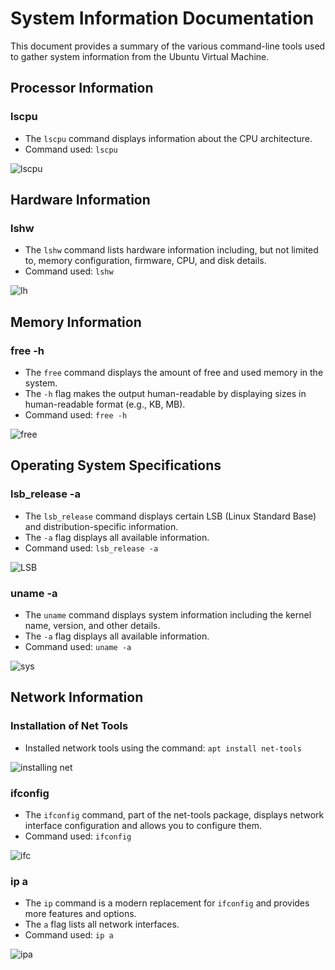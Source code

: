 # System Information Documentation

This document provides a summary of the various command-line tools used to gather system information from the Ubuntu Virtual Machine.

## Processor Information

### lscpu
- The `lscpu` command displays information about the CPU architecture.
- Command used: `lscpu`

![lscpu](https://github.com/AhmadTaha96/intro-course-labs/assets/91129320/08fcb1e7-fdd1-4d84-b30a-48027e941a49)


## Hardware Information

### lshw
- The `lshw` command lists hardware information including, but not limited to, memory configuration, firmware, CPU, and disk details.
- Command used: `lshw`

![lh](https://github.com/AhmadTaha96/intro-course-labs/assets/91129320/66ca6183-bc3e-4446-9f7d-f2b4ac02a437)


## Memory Information

### free -h
- The `free` command displays the amount of free and used memory in the system.
- The `-h` flag makes the output human-readable by displaying sizes in human-readable format (e.g., KB, MB).
- Command used: `free -h`

![free](https://github.com/AhmadTaha96/intro-course-labs/assets/91129320/04fa53a8-77b6-4a1e-9479-254e26a79a0f)


## Operating System Specifications

### lsb_release -a
- The `lsb_release` command displays certain LSB (Linux Standard Base) and distribution-specific information.
- The `-a` flag displays all available information.
- Command used: `lsb_release -a`

![LSB](https://github.com/AhmadTaha96/intro-course-labs/assets/91129320/f7f97f96-a916-41ba-9382-7595eda7442d)

### uname -a
- The `uname` command displays system information including the kernel name, version, and other details.
- The `-a` flag displays all available information.
- Command used: `uname -a`

![sys](https://github.com/AhmadTaha96/intro-course-labs/assets/91129320/3598179a-032d-4ab6-b673-d09d7b92df3d)

## Network Information

### Installation of Net Tools
- Installed network tools using the command: `apt install net-tools`

![installing net](https://github.com/AhmadTaha96/intro-course-labs/assets/91129320/76bdbf57-d9df-4edf-95b7-19b1d11c19cc)

### ifconfig
- The `ifconfig` command, part of the net-tools package, displays network interface configuration and allows you to configure them.
- Command used: `ifconfig`

![ifc](https://github.com/AhmadTaha96/intro-course-labs/assets/91129320/857a1e5c-6a85-4fcf-a6fb-a716f12c6e35)

### ip a
- The `ip` command is a modern replacement for `ifconfig` and provides more features and options.
- The `a` flag lists all network interfaces.
- Command used: `ip a`

![ipa](https://github.com/AhmadTaha96/intro-course-labs/assets/91129320/099119e6-7477-4df5-8b42-80fe2055602d)
